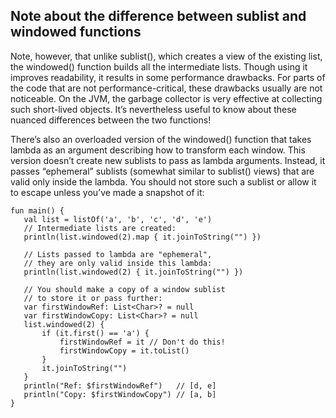 ## Note about the difference between sublist and windowed functions

Note, however, that unlike sublist(), which creates a view of the existing list, the windowed() function builds all the
intermediate lists. Though using it improves readability, it results in some performance drawbacks. For parts of the
code that are not performance-critical, these drawbacks usually are not noticeable. On the JVM, the garbage collector is
very effective at collecting such short-lived objects. It’s nevertheless useful to know about these nuanced differences
between the two functions!

There’s also an overloaded version of the windowed() function that takes lambda as an argument describing how to
transform each window. This version doesn’t create new sublists to pass as lambda arguments. Instead, it passes
“ephemeral” sublists (somewhat similar to sublist() views) that are valid only inside the lambda. You should not store
such a sublist or allow it to escape unless you’ve made a snapshot of it:

```
fun main() {
   val list = listOf('a', 'b', 'c', 'd', 'e')
   // Intermediate lists are created:
   println(list.windowed(2).map { it.joinToString("") })

   // Lists passed to lambda are "ephemeral",
   // they are only valid inside this lambda:
   println(list.windowed(2) { it.joinToString("") })

   // You should make a copy of a window sublist
   // to store it or pass further:
   var firstWindowRef: List<Char>? = null
   var firstWindowCopy: List<Char>? = null
   list.windowed(2) {
       if (it.first() == 'a') {
           firstWindowRef = it // Don't do this!
           firstWindowCopy = it.toList()
       }
       it.joinToString("")
   }
   println("Ref: $firstWindowRef")   // [d, e]
   println("Copy: $firstWindowCopy") // [a, b]
}
```